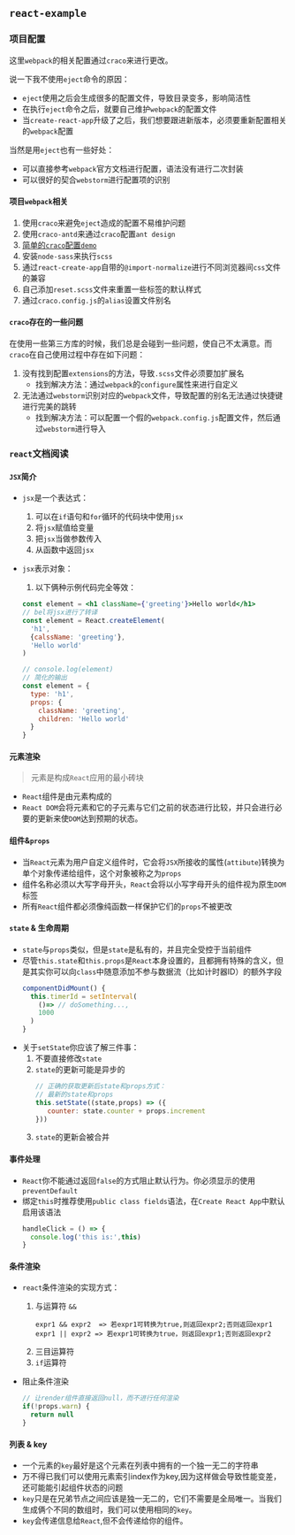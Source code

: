 ## `react-example`

### 项目配置
这里`webpack`的相关配置通过`craco`来进行更改。

说一下我不使用`eject`命令的原因：  
* `eject`使用之后会生成很多的配置文件，导致目录变多，影响简洁性
* 在执行`eject`命令之后，就要自己维护`webpack`的配置文件
* 当`create-react-app`升级了之后，我们想要跟进新版本，必须要重新配置相关的`webpack`配置

当然是用`eject`也有一些好处：  
* 可以直接参考`webpack`官方文档进行配置，语法没有进行二次封装
* 可以很好的契合`webstorm`进行配置项的识别

#### 项目`webpack`相关
1. 使用`craco`来避免`eject`造成的配置不易维护问题
2. 使用`craco-antd`来通过`craco`配置`ant design`
3. [简单的`craco`配置`demo`](https://github.com/sharegate/craco/blob/master/packages/craco/README.md#configuration-overview)
4. 安装`node-sass`来执行`scss`
5. 通过`react-create-app`自带的`@import-normalize`进行不同浏览器间`css`文件的兼容
6. 自己添加`reset.scss`文件来重置一些标签的默认样式
7. 通过`craco.config.js`的`alias`设置文件别名

#### `craco`存在的一些问题
在使用一些第三方库的时候，我们总是会碰到一些问题，使自己不太满意。而`craco`在自己使用过程中存在如下问题：  
1. 没有找到配置`extensions`的方法，导致`.scss`文件必须要加扩展名
   * 找到解决方法：通过`webpack`的`configure`属性来进行自定义
2. 无法通过`webstorm`识别对应的`webpack`文件，导致配置的别名无法通过快捷键进行完美的跳转
   * 找到解决方法：可以配置一个假的`webpack.config.js`配置文件，然后通过`webstorm`进行导入

### `react`文档阅读
#### `JSX`简介
* `jsx`是一个表达式：  
  1. 可以在`if`语句和`for`循环的代码块中使用`jsx`
  2. 将`jsx`赋值给变量
  3. 把`jsx`当做参数传入
  4. 从函数中返回`jsx`
  
* `jsx`表示对象：  
  1. 以下俩种示例代码完全等效：
  ```jsx harmony
  const element = <h1 className={'greeting'}>Hello world</h1>
  // bel将jsx进行了转译
  const element = React.createElement(
    'h1',
    {calssName: 'greeting'},
    'Hello world'
  )

  // console.log(element)
  // 简化的输出
  const element = {
    type: 'h1',
    props: {
      className: 'greeting',
      children: 'Hello world'
    }
  }
  ```
#### 元素渲染
> 元素是构成`React`应用的最小砖块
* `React`组件是由元素构成的
* `React DOM`会将元素和它的子元素与它们之前的状态进行比较，并只会进行必要的更新来使`DOM`达到预期的状态。

#### 组件&`props`
* 当`React`元素为用户自定义组件时，它会将`JSX`所接收的属性(`attibute`)转换为单个对象传递给组件，这个对象被称之为`props`
* 组件名称必须以大写字母开头，`React`会将以小写字母开头的组件视为原生`DOM`标签
* 所有`React`组件都必须像纯函数一样保护它们的`props`不被更改

#### `state` & 生命周期
* `state`与`props`类似，但是`state`是私有的，并且完全受控于当前组件
* 尽管`this.state`和`this.props`是`React`本身设置的，且都拥有特殊的含义，但是其实你可以向`class`中随意添加不参与数据流（比如计时器ID）的额外字段  
  ```jsx harmony
  componentDidMount() {
    this.timerId = setInterval(
      ()=> // doSomething...,
      1000
    )
  }
  ```
* 关于`setState`你应该了解三件事：  
  1. 不要直接修改`state`
  2. `state`的更新可能是异步的
      ```jsx harmony
      // 正确的获取更新后state和props方式：
      // 最新的state和props
      this.setState((state,props) => ({
         counter: state.counter + props.increment
      }))
      ```
  3. `state`的更新会被合并

#### 事件处理
* `React`你不能通过返回`false`的方式阻止默认行为。你必须显示的使用`preventDefault`
* 绑定`this`时推荐使用`public class fields`语法，在`Create React App`中默认启用该语法
  ```jsx harmony
  handleClick = () => {
    console.log('this is:',this)
  }
  ```
#### 条件渲染
* `react`条件渲染的实现方式：
  1. 与运算符 `&&`
      ```text
      expr1 && expr2  => 若expr1可转换为true,则返回expr2;否则返回expr1
      expr1 || expr2 => 若expr1可转换为true，则返回expr1;否则返回expr2
      ```
  2. 三目运算符
  3. `if`运算符
  
* 阻止条件渲染
  ```jsx harmony
  // 让render组件直接返回null，而不进行任何渲染
  if(!props.warn) {
    return null
  }
  ```
  
#### 列表 & key
* 一个元素的`key`最好是这个元素在列表中拥有的一个独一无二的字符串
* 万不得已我们可以使用元素索引index作为key,因为这样做会导致性能变差，还可能能引起组件状态的问题
* `key`只是在兄弟节点之间应该是独一无二的，它们不需要是全局唯一。当我们生成俩个不同的数组时，我们可以使用相同的`key`。
* `key`会传递信息给`React`,但不会传递给你的组件。